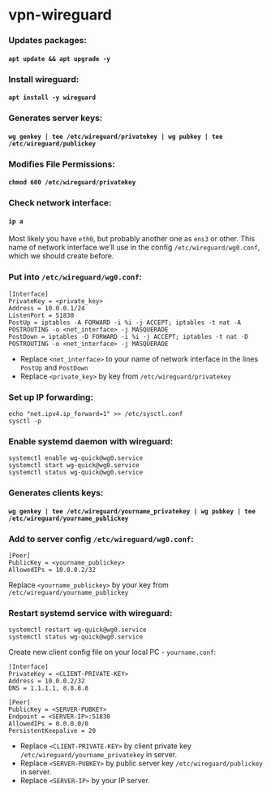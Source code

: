 # vpn-wireguard

### Updates packages:
#### `apt update && apt upgrade -y`

### Install wireguard:
#### `apt install -y wireguard`

### Generates server keys:
#### `wg genkey | tee /etc/wireguard/privatekey | wg pubkey | tee /etc/wireguard/publickey`

###  Modifies File Permissions:
#### `chmod 600 /etc/wireguard/privatekey`

### Check network interface:
#### `ip a`

Most likely you have `eth0`, but probably another one as `ens3` or other. This name of network interface we'll use in the config `/etc/wireguard/wg0.conf`, which we should create before.

### Put into `/etc/wireguard/wg0.conf`:
```
[Interface]
PrivateKey = <private_key>
Address = 10.0.0.1/24
ListenPort = 51830
PostUp = iptables -A FORWARD -i %i -j ACCEPT; iptables -t nat -A POSTROUTING -o <net_interface> -j MASQUERADE
PostDown = iptables -D FORWARD -i %i -j ACCEPT; iptables -t nat -D POSTROUTING -o <net_interface> -j MASQUERADE
```

- Replace `<net_interface>` to your name of network interface in the lines `PostUp` and `PostDown`
- Replace `<private_key>` by key from `/etc/wireguard/privatekey`

### Set up IP forwarding:
```
echo "net.ipv4.ip_forward=1" >> /etc/sysctl.conf
sysctl -p
```

### Enable systemd daemon with wireguard:
```
systemctl enable wg-quick@wg0.service
systemctl start wg-quick@wg0.service
systemctl status wg-quick@wg0.service
```

### Generates clients keys:
#### `wg genkey | tee /etc/wireguard/yourname_privatekey | wg pubkey | tee /etc/wireguard/yourname_publickey`

### Add to server config `/etc/wireguard/wg0.conf`:
```
[Peer]
PublicKey = <yourname_publickey>
AllowedIPs = 10.0.0.2/32
```

Replace `<yourname_publickey>` by your key from `/etc/wireguard/yourname_publickey`

### Restart systemd service with wireguard:
```
systemctl restart wg-quick@wg0.service
systemctl status wg-quick@wg0.service
```

Create new client config file on your local PC - `yourname.conf`:
```
[Interface]
PrivateKey = <CLIENT-PRIVATE-KEY>
Address = 10.0.0.2/32
DNS = 1.1.1.1, 8.8.8.8

[Peer]
PublicKey = <SERVER-PUBKEY>
Endpoint = <SERVER-IP>:51830
AllowedIPs = 0.0.0.0/0
PersistentKeepalive = 20
```

- Replace `<CLIENT-PRIVATE-KEY>` by client private key `/etc/wireguard/yourname_privatekey` in server.
- Replace `<SERVER-PUBKEY>` by public server key `/etc/wireguard/publickey` in server.
- Replace `<SERVER-IP>` by your IP server.

